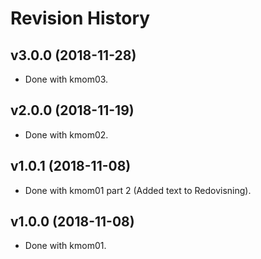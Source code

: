 Revision History
====================


v3.0.0 (2018-11-28)
--------------------

* Done with kmom03.



v2.0.0 (2018-11-19)
--------------------

* Done with kmom02.


v1.0.1 (2018-11-08)
--------------------

* Done with kmom01 part 2 (Added text to Redovisning).


v1.0.0 (2018-11-08)
--------------------

* Done with kmom01.
